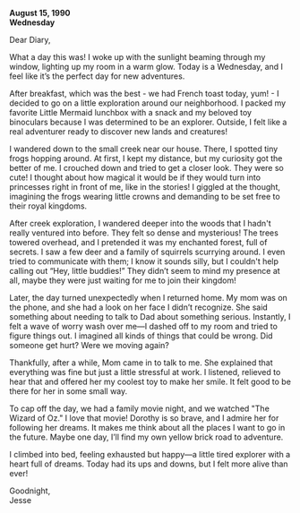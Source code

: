 
**August 15, 1990**  
**Wednesday**

Dear Diary,

What a day this was! I woke up with the sunlight beaming through my window, lighting up my room in a warm glow. Today is a Wednesday, and I feel like it’s the perfect day for new adventures. 

After breakfast, which was the best - we had
French toast today, yum! - I decided to go on a little exploration around our neighborhood. I packed my favorite Little Mermaid lunchbox with a snack and my beloved toy binoculars because I was determined to be an explorer. Outside, I felt like a real adventurer ready to discover new lands and creatures!

I wandered down to the small creek near our house. There, I spotted tiny frogs hopping around. At first, I kept my distance, but my curiosity got the better of me. I crouched down and tried to get a closer look. They were so cute! I thought about how magical it would be if they would turn into princesses right in front of me, like in the stories! I giggled at the thought, imagining the frogs wearing little crowns and demanding to be set free to their royal kingdoms. 

After creek exploration, I wandered deeper into the woods that I hadn't really ventured into before. They felt so dense and mysterious! The trees towered overhead, and I pretended it was my enchanted forest, full of secrets. I saw a few deer and a family of squirrels scurrying around. I even tried to communicate with them; I know it sounds silly, but I couldn't help calling out “Hey, little buddies!” They didn’t seem to mind my presence at all, maybe they were just waiting for me to join their kingdom!

Later, the day turned unexpectedly when I returned home. My mom was on the phone, and she had a look on her face I didn’t recognize. She said something about needing to talk to Dad about something serious. Instantly, I felt a wave of worry wash over me—I dashed off to my room and tried to figure things out. I imagined all kinds of things that could be wrong. Did someone get hurt? Were we moving again?

Thankfully, after a while, Mom came in to talk to me. She explained that everything was fine but just a little stressful at work. I listened, relieved to hear that and offered her my coolest toy to make her smile. It felt good to be there for her in some small way.

To cap off the day, we had a family movie night, and we watched "The Wizard of Oz." I love that movie! Dorothy is so brave, and I admire her for following her dreams. It makes me think about all the places I want to go in the future. Maybe one day, I’ll find my own yellow brick road to adventure.

I climbed into bed, feeling exhausted but happy—a little tired explorer with a heart full of dreams. Today had its ups and downs, but I felt more alive than ever!

Goodnight,  
Jesse
